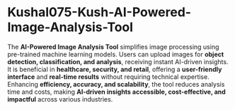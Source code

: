 # Kushal075-Kush-AI-Powered-Image-Analysis-Tool
The **AI-Powered Image Analysis Tool** simplifies image processing using pre-trained machine learning models. Users can upload images for **object detection, classification, and analysis**, receiving instant AI-driven insights. It is beneficial in **healthcare, security, and retail**, offering a **user-friendly interface** and **real-time results** without requiring technical expertise. Enhancing **efficiency, accuracy, and scalability**, the tool reduces analysis time and costs, making **AI-driven insights accessible, cost-effective, and impactful** across various industries.
